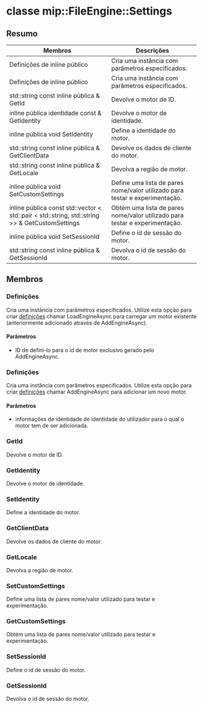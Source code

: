 # <a name="class-mipfileenginesettings"></a>classe mip::FileEngine::Settings 
## <a name="summary"></a>Resumo
 Membros                        | Descrições                                
--------------------------------|---------------------------------------------
Definições de inline público | Cria uma instância com parâmetros especificados.
Definições de inline público | Cria uma instância com parâmetros especificados.
std::string const inline pública & GetId | Devolve o motor de ID.
inline pública identidade const & GetIdentity | Devolve o motor de identidade.
inline pública void SetIdentity | Define a identidade do motor.
std::string const inline pública & GetClientData | Devolve os dados de cliente do motor.
std::string const inline pública & GetLocale | Devolva a região de motor.
inline pública void SetCustomSettings | Define uma lista de pares nome/valor utilizado para testar e experimentação.
inline pública const std::vector < std::pair < std::string, std::string >> & GetCustomSettings | Obtém uma lista de pares nome/valor utilizado para testar e experimentação.
inline pública void SetSessionId | Define o id de sessão do motor.
std::string const inline pública & GetSessionId | Devolva o id de sessão do motor.
## <a name="members"></a>Membros
### <a name="settings"></a>Definições
Cria uma instância com parâmetros especificados.
Utilize esta opção para criar [definições](#classmip_1_1_file_engine_1_1_settings) chamar LoadEngineAsync para carregar um motor existente (anteriormente adicionado através de AddEngineAsync).
#### <a name="parameters"></a>Parâmetros
* ID de defini-lo para o id de motor exclusivo gerado pelo AddEngineAsync.
### <a name="settings"></a>Definições
Cria uma instância com parâmetros especificados.
Utilize esta opção para criar [definições](#classmip_1_1_file_engine_1_1_settings) chamar AddEngineAsync para adicionar um novo motor.
#### <a name="parameters"></a>Parâmetros
* informações de identidade de identidade do utilizador para o qual o motor tem de ser adicionada.
### <a name="getid"></a>GetId
Devolve o motor de ID.
### <a name="getidentity"></a>GetIdentity
Devolve o motor de identidade.
### <a name="setidentity"></a>SetIdentity
Define a identidade do motor.
### <a name="getclientdata"></a>GetClientData
Devolve os dados de cliente do motor.
### <a name="getlocale"></a>GetLocale
Devolva a região de motor.
### <a name="setcustomsettings"></a>SetCustomSettings
Define uma lista de pares nome/valor utilizado para testar e experimentação.
### <a name="getcustomsettings"></a>GetCustomSettings
Obtém uma lista de pares nome/valor utilizado para testar e experimentação.
### <a name="setsessionid"></a>SetSessionId
Define o id de sessão do motor.
### <a name="getsessionid"></a>GetSessionId
Devolva o id de sessão do motor.